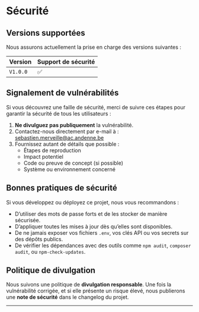 # Sécurité

## Versions supportées

Nous assurons actuellement la prise en charge des versions suivantes :

| Version        | Support de sécurité |
|----------------|---------------------|
| `V1.0.0` | ✅                  |

## Signalement de vulnérabilités

Si vous découvrez une faille de sécurité, merci de suivre ces étapes pour garantir la sécurité de tous les utilisateurs :

1. **Ne divulguez pas publiquement** la vulnérabilité.
2. Contactez-nous directement par e-mail à : [sebastien.merveille@ac.andenne.be](mailto:sebastien.merveille@ac.andenne.be)  
3. Fournissez autant de détails que possible :
   - Étapes de reproduction
   - Impact potentiel
   - Code ou preuve de concept (si possible)
   - Système ou environnement concerné

## Bonnes pratiques de sécurité

Si vous développez ou déployez ce projet, nous vous recommandons :
- D’utiliser des mots de passe forts et de les stocker de manière sécurisée.
- D’appliquer toutes les mises à jour dès qu’elles sont disponibles.
- De ne jamais exposer vos fichiers `.env`, vos clés API ou vos secrets sur des dépôts publics.
- De vérifier les dépendances avec des outils comme `npm audit`, `composer audit`, ou `npm-check-updates`.

## Politique de divulgation

Nous suivons une politique de **divulgation responsable**. Une fois la vulnérabilité corrigée, et si elle présente un risque élevé, nous publierons une **note de sécurité** dans le changelog du projet.

---

